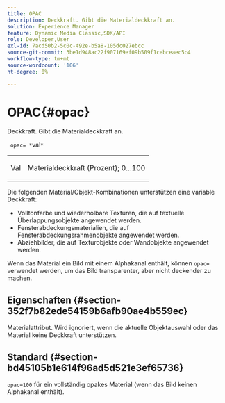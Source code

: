 ```yaml
---
title: OPAC
description: Deckkraft. Gibt die Materialdeckkraft an.
solution: Experience Manager
feature: Dynamic Media Classic,SDK/API
role: Developer,User
exl-id: 7acd50b2-5c0c-492e-b5a8-105dc027ebcc
source-git-commit: 3be1d948ac22f907169ef09b509f1cebceaec5c4
workflow-type: tm+mt
source-wordcount: '106'
ht-degree: 0%

---
```


# OPAC{#opac}

Deckkraft. Gibt die Materialdeckkraft an.

` opac= *`val`*`

<table id="simpletable_6AB8CD75F526469FBC9FEAE049792EF2"> 
 <tr class="strow"> 
  <td class="stentry"> <p> <span class="varname"> Val </span> </p> </td> 
  <td class="stentry"> <p>Materialdeckkraft (Prozent); 0…100 </p> </td> 
 </tr> 
</table>

Die folgenden Material/Objekt-Kombinationen unterstützen eine variable Deckkraft:

* Volltonfarbe und wiederholbare Texturen, die auf textuelle Überlappungsobjekte angewendet werden.
* Fensterabdeckungsmaterialien, die auf Fensterabdeckungsrahmenobjekte angewendet werden.
* Abziehbilder, die auf Texturobjekte oder Wandobjekte angewendet werden.

Wenn das Material ein Bild mit einem Alphakanal enthält, können `opac=` verwendet werden, um das Bild transparenter, aber nicht deckender zu machen.

## Eigenschaften {#section-352f7b82ede54159b6afb90ae4b559ec}

Materialattribut. Wird ignoriert, wenn die aktuelle Objektauswahl oder das Material keine Deckkraft unterstützen.

## Standard {#section-bd45105b1e614f96ad5d521e3ef65736}

`opac=100` für ein vollständig opakes Material (wenn das Bild keinen Alphakanal enthält).
